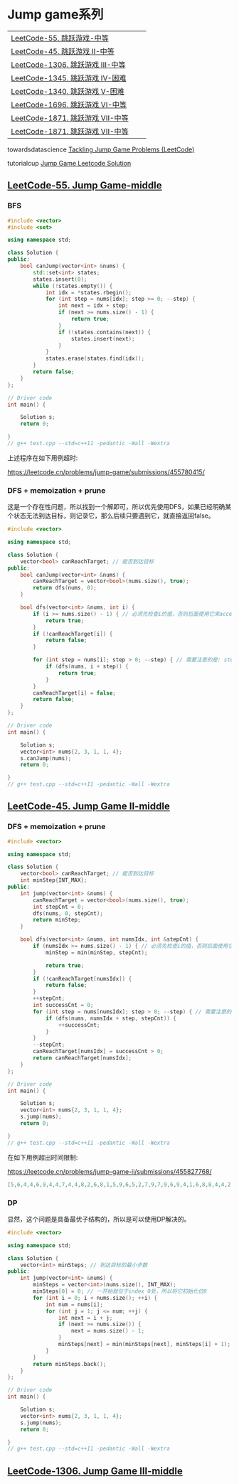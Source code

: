 # Jump game系列

|                                                              |      |      |
| ------------------------------------------------------------ | ---- | ---- |
| [LeetCode-55. 跳跃游戏-中等](https://leetcode.cn/problems/jump-game/) |      |      |
| [LeetCode-45. 跳跃游戏 II-中等](https://leetcode.cn/problems/jump-game-ii/) |      |      |
| [LeetCode-1306. 跳跃游戏 III-中等](https://leetcode.cn/problems/jump-game-iii/) |      |      |
| [LeetCode-1345. 跳跃游戏 IV-困难](https://leetcode.cn/problems/jump-game-iv/) |      |      |
| [LeetCode-1340. 跳跃游戏 V-困难](https://leetcode.cn/problems/jump-game-v/) |      |      |
| [LeetCode-1696. 跳跃游戏 VI-中等](https://leetcode.cn/problems/jump-game-vi/) |      |      |
| [LeetCode-1871. 跳跃游戏 VII-中等](https://leetcode.cn/problems/jump-game-vii/) |      |      |
| [LeetCode-1871. 跳跃游戏 VII-中等](https://leetcode.cn/problems/jump-game-vii/) |      |      |



towardsdatascience [Tackling Jump Game Problems (LeetCode)](https://towardsdatascience.com/tackling-jump-game-problems-leetcode-e0a718e7dfba)

tutorialcup [Jump Game Leetcode Solution](https://www.tutorialcup.com/leetcode-solutions/jump-game-leetcode-solution.htm)



## [LeetCode-55. Jump Game-middle](https://leetcode.cn/problems/jump-game/)



### BFS

```C++
#include <vector>
#include <set>

using namespace std;

class Solution {
public:
    bool canJump(vector<int> &nums) {
        std::set<int> states;
        states.insert(0);
        while (!states.empty()) {
            int idx = *states.rbegin();
            for (int step = nums[idx]; step >= 0; --step) {
                int next = idx + step;
                if (next >= nums.size() - 1) {
                    return true;
                }
                if (!states.contains(next)) {
                    states.insert(next);
                }
            }
            states.erase(states.find(idx));
        }
        return false;
    }
};

// Driver code
int main() {

    Solution s;
    return 0;

}
// g++ test.cpp --std=c++11 -pedantic -Wall -Wextra

```

上述程序在如下用例超时: 

https://leetcode.cn/problems/jump-game/submissions/455780415/



### DFS + memoization + prune

这是一个存在性问题，所以找到一个解即可，所以优先使用DFS，如果已经明确某个状态无法到达目标，则记录它，那么后续只要遇到它，就直接返回false。

```c++
#include <vector>

using namespace std;

class Solution {
    vector<bool> canReachTarget; // 能否到达目标
public:
    bool canJump(vector<int> &nums) {
        canReachTarget = vector<bool>(nums.size(), true);
        return dfs(nums, 0);
    }

    bool dfs(vector<int> &nums, int i) {
        if (i >= nums.size() - 1) { // 必须先检查i的值，否则后面使用它来access vector会发生越界
            return true;
        }
        if (!canReachTarget[i]) {
            return false;
        }

        for (int step = nums[i]; step > 0; --step) { // 需要注意的是: step不能够取到0，否则就会原地踏步陷入死循环
            if (dfs(nums, i + step)) {
                return true;
            }
        }
        canReachTarget[i] = false;
        return false;
    }
};

// Driver code
int main() {

    Solution s;
    vector<int> nums{2, 3, 1, 1, 4};
    s.canJump(nums);
    return 0;

}
// g++ test.cpp --std=c++11 -pedantic -Wall -Wextra

```



## [LeetCode-45. Jump Game II-middle](https://leetcode.cn/problems/jump-game-ii/)



### DFS + memoization + prune



```c++
#include <vector>

using namespace std;

class Solution {
    vector<bool> canReachTarget; // 能否到达目标
    int minStep{INT_MAX};
public:
    int jump(vector<int> &nums) {
        canReachTarget = vector<bool>(nums.size(), true);
        int stepCnt = 0;
        dfs(nums, 0, stepCnt);
        return minStep;
    }

    bool dfs(vector<int> &nums, int numsIdx, int &stepCnt) {
        if (numsIdx >= nums.size() - 1) { // 必须先检查i的值，否则后面使用它来access vector会发生越界
            minStep = min(minStep, stepCnt);

            return true;
        }
        if (!canReachTarget[numsIdx]) {
            return false;
        }
        ++stepCnt;
        int successCnt = 0;
        for (int step = nums[numsIdx]; step > 0; --step) { // 需要注意的是: step不能够取到0，否则就会原地踏步陷入死循环
            if (dfs(nums, numsIdx + step, stepCnt)) {
                ++successCnt;
            }
        }
        --stepCnt;
        canReachTarget[numsIdx] = successCnt > 0;
        return canReachTarget[numsIdx];
    }
};

// Driver code
int main() {

    Solution s;
    vector<int> nums{2, 3, 1, 1, 4};
    s.jump(nums);
    return 0;

}
// g++ test.cpp --std=c++11 -pedantic -Wall -Wextra

```

在如下用例超出时间限制:

https://leetcode.cn/problems/jump-game-ii/submissions/455827768/

```c++
[5,6,4,4,6,9,4,4,7,4,4,8,2,6,8,1,5,9,6,5,2,7,9,7,9,6,9,4,1,6,8,8,4,4,2,0,3,8,5]
```



### DP

显然，这个问题是具备最优子结构的，所以是可以使用DP解决的。

```c++
#include <vector>

using namespace std;

class Solution {
    vector<int> minSteps; // 到达目标的最小步数
public:
    int jump(vector<int> &nums) {
        minSteps = vector<int>(nums.size(), INT_MAX);
        minSteps[0] = 0; // 一开始就位于index 0处，所以将它初始化位0
        for (int i = 0; i < nums.size(); ++i) {
            int num = nums[i];
            for (int j = 1; j <= num; ++j) {
                int next = i + j;
                if (next >= nums.size()) {
                    next = nums.size() - 1;
                }
                minSteps[next] = min(minSteps[next], minSteps[i] + 1);
            }
        }
        return minSteps.back();
    }
};

// Driver code
int main() {

    Solution s;
    vector<int> nums{2, 3, 1, 1, 4};
    s.jump(nums);
    return 0;

}
// g++ test.cpp --std=c++11 -pedantic -Wall -Wextra

```



## [LeetCode-1306. Jump Game III-middle](https://leetcode.cn/problems/jump-game-iii/)



